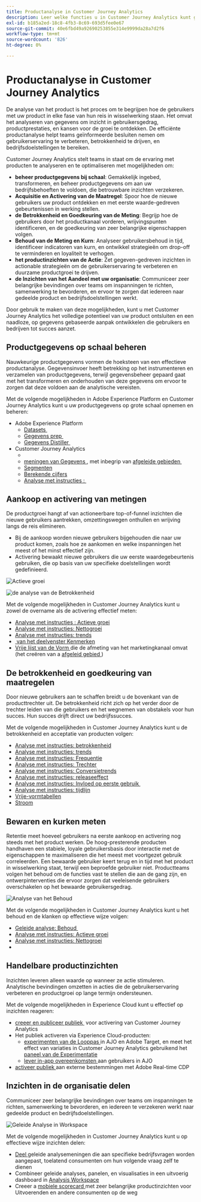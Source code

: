 ```yaml
---
title: Productanalyse in Customer Journey Analytics
description: Leer welke functies u in Customer Journey Analytics kunt gebruiken om productanalyses effectief uit te voeren.
exl-id: b185a2ed-18c8-4fb3-8c69-693d5fee0e67
source-git-commit: 40e6fbd49a92690253855e314e9999da28a7d2f6
workflow-type: tm+mt
source-wordcount: '826'
ht-degree: 0%

---
```


# Productanalyse in Customer Journey Analytics

De analyse van het product is het proces om te begrijpen hoe de gebruikers met uw product in elke fase van hun reis in wisselwerking staan. Het omvat het analyseren van gegevens om inzicht in gebruikersgedrag, productprestaties, en kansen voor de groei te ontdekken. De efficiënte productanalyse helpt teams geïnformeerde besluiten nemen om gebruikerservaring te verbeteren, betrokkenheid te drijven, en bedrijfsdoelstellingen te bereiken.

Customer Journey Analytics stelt teams in staat om de ervaring met producten te analyseren en te optimaliseren met mogelijkheden om:

* **beheer productgegevens bij schaal**: Gemakkelijk ingebed, transformeren, en beheer productgegevens om aan uw bedrijfsbehoeften te voldoen, die betrouwbare inzichten verzekeren.
* **Acquisitie en Activering van de Maatregel**: Spoor hoe de nieuwe gebruikers uw product ontdekken en met eerste waarde-gedreven gebeurtenissen in werking stellen.
* **de Betrokkenheid en Goedkeuring van de Meting**: Begrijp hoe de gebruikers door het productkanaal vorderen, wrijvingspunten identificeren, en de goedkeuring van zeer belangrijke eigenschappen volgen.
* **Behoud van de Meting en Kurn**: Analyseer gebruikersbehoud in tijd, identificeer indicatoren van kurn, en ontwikkel strategieën om drop-off te verminderen en loyaliteit te verhogen.
* **het productinzichten van de Actie**: Zet gegeven-gedreven inzichten in actionable strategieën om de gebruikerservaring te verbeteren en duurzame productgroei te drijven.
* **de Inzichten van het Aandeel met uw organisatie**: Communiceer zeer belangrijke bevindingen over teams om inspanningen te richten, samenwerking te bevorderen, en ervoor te zorgen dat iedereen naar gedeelde product en bedrijfsdoelstellingen werkt.

Door gebruik te maken van deze mogelijkheden, kunt u met Customer Journey Analytics het volledige potentieel van uw product ontsluiten en een naadloze, op gegevens gebaseerde aanpak ontwikkelen die gebruikers en bedrijven tot succes aanzet.

## Productgegevens op schaal beheren

Nauwkeurige productgegevens vormen de hoeksteen van een effectieve productanalyse. Gegevensinvoer heeft betrekking op het instrumenteren en verzamelen van productgegevens, terwijl gegevensbeheer gepaard gaat met het transformeren en onderhouden van deze gegevens om ervoor te zorgen dat deze voldoen aan de analytische vereisten.

Met de volgende mogelijkheden in Adobe Experience Platform en Customer Journey Analytics kunt u uw productgegevens op grote schaal opnemen en beheren:

* Adobe Experience Platform
   * [ Datasets &#x200B; ](https://experienceleague.adobe.com/en/docs/experience-platform/catalog/datasets/overview)
   * [ Gegevens prep &#x200B; ](https://experienceleague.adobe.com/en/docs/experience-platform/data-prep/home)
   * [ Gegevens Distiller &#x200B; ](https://experienceleague.adobe.com/en/docs/experience-platform/query/data-distiller/overview)
* Customer Journey Analytics
   * [&#x200B;](/help/connections/overview.md)
   * [ meningen van Gegevens ](/help/data-views/data-views.md), met inbegrip van [ afgeleide gebieden &#x200B; ](/help/data-views/derived-fields/derived-fields.md)
   * [Segmenten &#x200B;](/help/components/filters/filters-overview.md)
   * [Berekende cijfers](/help/components/calc-metrics/calc-metr-overview.md)
   * [Analyse met instructies &#x200B;: &#x200B;](/help/guided-analysis/types/timeline.md)

## Aankoop en activering van metingen

De productgroei hangt af van actioneerbare top-of-funnel inzichten die nieuwe gebruikers aantrekken, omzettingswegen onthullen en wrijving langs de reis elimineren.

* Bij de aankoop worden nieuwe gebruikers bijgehouden die naar uw product komen, zoals hoe ze aankomen en welke inspanningen het meest of het minst effectief zijn.
* Activering bewaakt nieuwe gebruikers die uw eerste waardegebeurtenis gebruiken, die op basis van uw specifieke doelstellingen wordt gedefinieerd.

![ Actieve groei ](/help/guided-analysis/assets/active.png)

![ de analyse van de Betrokkenheid ](/help/guided-analysis/assets/feature-matrix.png)

Met de volgende mogelijkheden in Customer Journey Analytics kunt u zowel de overname als de activering effectief meten:

* [Analyse met instructies &#x200B;: Actieve groei](/help/guided-analysis/types/active-growth.md)
* [Analyse met instructies: Nettogroei](/help/guided-analysis/types/net-growth.md)
* [Analyse met instructies: trends](/help/guided-analysis//types/trends.md)
* [&#x200B; van het deelvenster Kenmerken](/help/analysis-workspace/c-panels/attribution.md)
* [ Vrije lijst van de Vorm ](/help/analysis-workspace/c-panels/freeform-panel.md) die de afmeting van het marketingkanaal omvat (het creëren van a [ afgeleid gebied ](/help/data-views/derived-fields/derived-fields.md))

## De betrokkenheid en goedkeuring van maatregelen

Door nieuwe gebruikers aan te schaffen breidt u de bovenkant van de producttrechter uit. De betrokkenheid richt zich op het verder door de trechter leiden van die gebruikers en het wegnemen van obstakels voor hun succes. Hun succes drijft direct uw bedrijfssucces.

Met de volgende mogelijkheden in Customer Journey Analytics kunt u de betrokkenheid en acceptatie van producten volgen:

* [Analyse met instructies: betrokkenheid](/help/guided-analysis/types/engagement.md)
* [Analyse met instructies: trends](/help/guided-analysis/types/trends.md)
* [Analyse met instructies: Frequentie](/help/guided-analysis/types/frequency.md)
* [Analyse met instructies: Trechter](/help/guided-analysis/types/funnel.md)
* [Analyse met instructies: Conversietrends](/help/guided-analysis/types/conversion-trends.md)
* [Analyse met instructies: releaseeffect](/help/guided-analysis/types/release-impact.md)
* [Analyse met instructies: Invloed op eerste gebruik &#x200B;](/help/guided-analysis/types/first-use-impact.md)
* [Analyse met instructies: tijdlijn](/help/guided-analysis/types/timeline.md)
* [Vrije-vormtabellen &#x200B;](/help/analysis-workspace/c-panels/freeform-panel.md)
* [Stroom](/help/analysis-workspace/visualizations/c-flow/flow.md)

## Bewaren en kurken meten

Retentie meet hoeveel gebruikers na eerste aankoop en activering nog steeds met het product werken. De hoog-presterende producten handhaven een stabiele, loyale gebruikersbasis door interactie met de eigenschappen te maximaliseren die het meest met voortgezet gebruik correleerden. Een bewaarde gebruiker keert terug en in tijd met het product in wisselwerking staat, terwijl een beproefde gebruiker niet. Productteams volgen het behoud om de functies vast te stellen die aan de gang zijn, en ontwerpinterventies die ervoor zorgen dat veeleisende gebruikers overschakelen op het bewaarde gebruikersgedrag.

![ Analyse van het Behoud ](/help/guided-analysis/assets/retention.png)

Met de volgende mogelijkheden in Customer Journey Analytics kunt u het behoud en de klanken op effectieve wijze volgen:

* [ Geleide analyse: Behoud ](/help/guided-analysis/types/retention.md) &#x200B;
* [Analyse met instructies: Actieve groei](/help/guided-analysis/types/active-growth.md)
* [Analyse met instructies: Nettogroei](/help/guided-analysis/types/net-growth.md)
* [&#x200B;](/help/analysis-workspace/visualizations/cohort-table/cohort-analysis.md)

## Handelbare productinzichten

Inzichten leveren alleen waarde op wanneer ze actie stimuleren. Analytische bevindingen omzetten in acties die de gebruikerservaring verbeteren en productgroei op lange termijn ondersteunen.

Met de volgende mogelijkheden in Experience Cloud kunt u effectief op inzichten reageren:

* [ creeer en publiceer publiek ](/help/components/audiences/publish.md) &#x200B; voor activering van Customer Journey Analytics
* Het publiek activeren via Experience Cloud-producten:
   * [ experimenten van de Looppas ](https://experienceleague.adobe.com/en/docs/journey-optimizer/using/content-management/content-experiment/get-started-experiment) in AJO en Adobe Target, en meet het effect van variaties in Customer Journey Analytics gebruikend het [ paneel van de Experimentatie ](/help/analysis-workspace/c-panels/experimentation.md)
   * [ lever in-app overeenkomsten ](https://experienceleague.adobe.com/en/docs/journey-optimizer/using/channels/in-app/get-started-in-app) aan gebruikers in AJO
* [ activeer publiek ](https://experienceleague.adobe.com/en/docs/experience-platform/destinations/ui/activate/activation-overview) aan externe bestemmingen met Adobe Real-time CDP &#x200B;

## Inzichten in de organisatie delen &#x200B;

Communiceer zeer belangrijke bevindingen over teams om inspanningen te richten, samenwerking te bevorderen, en iedereen te verzekeren werkt naar gedeelde product en bedrijfsdoelstellingen.

![ Geleide Analyse in Workspace ](assets/guided-analysis-workspace.png)

Met de volgende mogelijkheden in Customer Journey Analytics kunt u op effectieve wijze inzichten delen:

* [ Deel ](/help/analysis-workspace/curate-share/share-projects.md) geleide analysemeningen die aan specifieke bedrijfsvragen worden aangepast, toelatend consumenten om hun volgende vraag zelf te dienen
* Combineer geleide analyses, panelen, en visualisaties in een uitvoerig dashboard in [ Analysis Workspace ](/help/analysis-workspace/home.md)
* Creeer a [ mobiele scorecard ](/help/mobile-app/home.md) met zeer belangrijke productinzichten voor Uitvoerenden en andere consumenten op de weg
